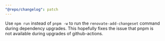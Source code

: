 ```yaml
---
"@repo/changelog": patch
---
```


Use `npm run` instead of `pnpm -w` to run the `renovate-add-changeset` command during dependency upgrades. This hopefully fixes the issue that pnpm is not available during upgrades of github-actions.
